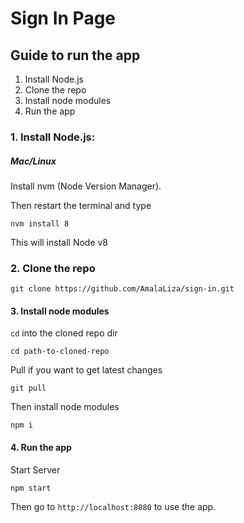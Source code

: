 # Sign In Page
## Guide to run the app

1. Install Node.js
2. Clone the repo
3. Install node modules
4. Run the app

### 1. Install Node.js:

##### Mac/Linux

Install nvm (Node Version Manager).

Then restart the terminal and type
```
nvm install 8
```
This will install Node v8

### 2. Clone the repo
```
git clone https://github.com/AmalaLiza/sign-in.git
```

#### 3. Install node modules
`cd` into the cloned repo dir
```
cd path-to-cloned-repo
```
Pull if you want to get latest changes
```
git pull
```
Then install node modules
```
npm i
```
#### 4. Run the app
Start Server
```
npm start
```
Then go to `http://localhost:8080` to use the app.